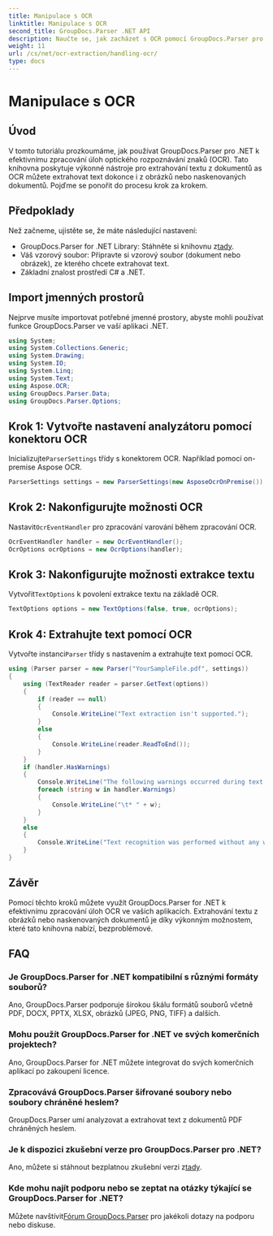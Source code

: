 ```yaml
---
title: Manipulace s OCR
linktitle: Manipulace s OCR
second_title: GroupDocs.Parser .NET API
description: Naučte se, jak zacházet s OCR pomocí GroupDocs.Parser pro .NET. Extrahujte text z obrázků a naskenovaných dokumentů efektivně.
weight: 11
url: /cs/net/ocr-extraction/handling-ocr/
type: docs
---
```

# Manipulace s OCR

## Úvod
V tomto tutoriálu prozkoumáme, jak používat GroupDocs.Parser pro .NET k efektivnímu zpracování úloh optického rozpoznávání znaků (OCR). Tato knihovna poskytuje výkonné nástroje pro extrahování textu z dokumentů as OCR můžete extrahovat text dokonce i z obrázků nebo naskenovaných dokumentů. Pojďme se ponořit do procesu krok za krokem.
## Předpoklady
Než začneme, ujistěte se, že máte následující nastavení:
- GroupDocs.Parser for .NET Library: Stáhněte si knihovnu z[tady](https://releases.groupdocs.com/parser/net/).
- Váš vzorový soubor: Připravte si vzorový soubor (dokument nebo obrázek), ze kterého chcete extrahovat text.
- Základní znalost prostředí C# a .NET.

## Import jmenných prostorů
Nejprve musíte importovat potřebné jmenné prostory, abyste mohli používat funkce GroupDocs.Parser ve vaší aplikaci .NET.
```csharp
using System;
using System.Collections.Generic;
using System.Drawing;
using System.IO;
using System.Linq;
using System.Text;
using Aspose.OCR;
using GroupDocs.Parser.Data;
using GroupDocs.Parser.Options;
```
## Krok 1: Vytvořte nastavení analyzátoru pomocí konektoru OCR
 Inicializujte`ParserSettings` třídy s konektorem OCR. Například pomocí on-premise Aspose OCR.
```csharp
ParserSettings settings = new ParserSettings(new AsposeOcrOnPremise());
```
## Krok 2: Nakonfigurujte možnosti OCR
 Nastavit`OcrEventHandler` pro zpracování varování během zpracování OCR.
```csharp
OcrEventHandler handler = new OcrEventHandler();
OcrOptions ocrOptions = new OcrOptions(handler);
```
## Krok 3: Nakonfigurujte možnosti extrakce textu
 Vytvořit`TextOptions` k povolení extrakce textu na základě OCR.
```csharp
TextOptions options = new TextOptions(false, true, ocrOptions);
```
## Krok 4: Extrahujte text pomocí OCR
 Vytvořte instanci`Parser` třídy s nastavením a extrahujte text pomocí OCR.
```csharp
using (Parser parser = new Parser("YourSampleFile.pdf", settings))
{
    using (TextReader reader = parser.GetText(options))
    {
        if (reader == null)
        {
            Console.WriteLine("Text extraction isn't supported.");
        }
        else
        {
            Console.WriteLine(reader.ReadToEnd());
        }
    }
    if (handler.HasWarnings)
    {
        Console.WriteLine("The following warnings occurred during text recognition:");
        foreach (string w in handler.Warnings)
        {
            Console.WriteLine("\t* " + w);
        }
    }
    else
    {
        Console.WriteLine("Text recognition was performed without any warnings.");
    }
}
```

## Závěr
Pomocí těchto kroků můžete využít GroupDocs.Parser for .NET k efektivnímu zpracování úloh OCR ve vašich aplikacích. Extrahování textu z obrázků nebo naskenovaných dokumentů je díky výkonným možnostem, které tato knihovna nabízí, bezproblémové.

## FAQ
### Je GroupDocs.Parser for .NET kompatibilní s různými formáty souborů?
Ano, GroupDocs.Parser podporuje širokou škálu formátů souborů včetně PDF, DOCX, PPTX, XLSX, obrázků (JPEG, PNG, TIFF) a dalších.
### Mohu použít GroupDocs.Parser for .NET ve svých komerčních projektech?
Ano, GroupDocs.Parser for .NET můžete integrovat do svých komerčních aplikací po zakoupení licence.
### Zpracovává GroupDocs.Parser šifrované soubory nebo soubory chráněné heslem?
GroupDocs.Parser umí analyzovat a extrahovat text z dokumentů PDF chráněných heslem.
### Je k dispozici zkušební verze pro GroupDocs.Parser pro .NET?
 Ano, můžete si stáhnout bezplatnou zkušební verzi z[tady](https://releases.groupdocs.com/).
### Kde mohu najít podporu nebo se zeptat na otázky týkající se GroupDocs.Parser for .NET?
 Můžete navštívit[Fórum GroupDocs.Parser](https://forum.groupdocs.com/c/parser/17) pro jakékoli dotazy na podporu nebo diskuse.